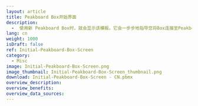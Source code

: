 ```yaml
---
layout: article
title: Peakboard Box开始界面
description: 
  -  使用新 Peakboard Box时，就会显示该模板。它会一步步地指导您将Box连接至Peakboard Designer软件，您还可以使用鼠标或触摸屏为Box设置无线网。
lang: cn
weight: 1000
isDraft: false
ref: Initial-Peakboard-Box-Screen
category:
  - Misc
image: Initial-Peakboard-Box-Screen.png
image_thumbnail: Initial-Peakboard-Box-Screen_thumbnail.png
download: Initial-Peakboard-Box-Screen - CN.pbmx
overview_description:
overview_benefits:
overview_data_sources:
---
```

